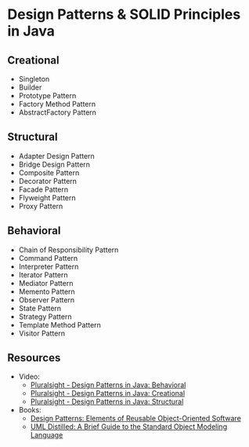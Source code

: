 # Design Patterns & SOLID Principles in Java

## Creational
- Singleton
- Builder
- Prototype Pattern
- Factory Method Pattern
- AbstractFactory Pattern

## Structural
- Adapter Design Pattern
- Bridge Design Pattern
- Composite Pattern
- Decorator Pattern
- Facade Pattern
- Flyweight Pattern
- Proxy Pattern

## Behavioral
- Chain of Responsibility Pattern
- Command Pattern
- Interpreter Pattern
- Iterator Pattern
- Mediator Pattern
- Memento Pattern
- Observer Pattern
- State Pattern
- Strategy Pattern
- Template Method Pattern
- Visitor Pattern

## Resources
- Video:
    - [Pluralsight - Design Patterns in Java: Behavioral](https://app.pluralsight.com/library/courses/design-patterns-java-behavioral)
    - [Pluralsight - Design Patterns in Java: Creational](https://app.pluralsight.com/library/courses/design-patterns-java-creational)
    - [Pluralsight - Design Patterns in Java: Structural](https://app.pluralsight.com/library/courses/design-patterns-java-structural)
- Books: 
    - [Design Patterns: Elements of Reusable Object-Oriented Software](https://www.amazon.com/Design-Patterns-Elements-Reusable-Object-Oriented/dp/0201633612)
    - [UML Distilled: A Brief Guide to the Standard Object Modeling Language](https://www.amazon.com/UML-Distilled-Standard-Modeling-Language/dp/0321193687)

